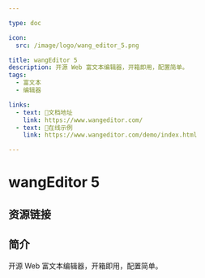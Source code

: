 ```yaml
---

type: doc

icon:
  src: /image/logo/wang_editor_5.png

title: wangEditor 5
description: 开源 Web 富文本编辑器，开箱即用，配置简单。
tags:
  - 富文本
  - 编辑器

links:
  - text: 📖文档地址
    link: https://www.wangeditor.com/
  - text: 🔗在线示例
    link: https://www.wangeditor.com/demo/index.html

---
```


<ShowLogo />

# wangEditor 5

<ShowTags />

<ShowBreadcrumb />

## 资源链接

<ShowLinks />

## 简介

开源 Web 富文本编辑器，开箱即用，配置简单。
